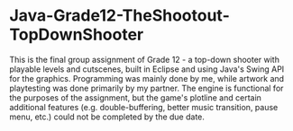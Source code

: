 # Java-Grade12-TheShootout-TopDownShooter
This is the final group assignment of Grade 12 - a top-down shooter with playable levels and cutscenes, built in Eclipse and using Java's Swing API for the graphics. Programming was mainly done by me, while artwork and playtesting was done primarily by my partner. The engine is functional for the purposes of the assignment, but the game's plotline and certain additional features (e.g. double-buffering, better music transition, pause menu, etc.) could not be completed by the due date.
